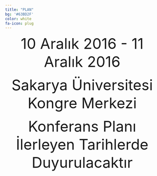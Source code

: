 ```yaml
---
title: "PLAN"
bg: '#63BD2F'
color: white
fa-icon: plug
---
```


<center><font size="60">10 Aralık 2016 - 11 Aralık 2016</font></center><br>
<center><font size="60">Sakarya Üniversitesi Kongre Merkezi</font></center><br>
<center><font size="60">Konferans Planı İlerleyen Tarihlerde Duyurulacaktır</font></center>







